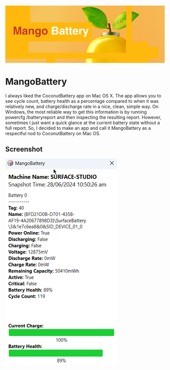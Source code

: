 ![screenshot](Resources/banner.jpg)

# MangoBattery

I always liked the CoconutBattery app on Mac OS X. The app allows you to see cycle count, battery health as a percentage compared to when it was relatively new, and charge/discharge rate in a nice, clean, simple way. On Windows, the most reliable way to get this information is by running powercfg /batteryreport and then inspecting the resulting report. However, sometimes I just want a quick glance at the current battery state without a full report. So, I decided to make an app and call it MangoBattery as a respectful nod to CoconutBattery on Mac OS.

## Screenshot
![screenshot](Resources/screenshot.png)
